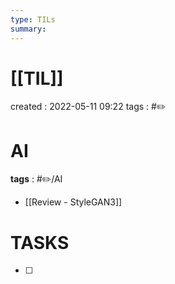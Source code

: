 ```yaml
---
type: TILs
summary: 
---
```


# [[TIL]]
created : 2022-05-11 09:22
tags : #✏️

# AI
**tags** : #✏️/AI
- [[Review - StyleGAN3]]

# TASKS
- [ ] 
